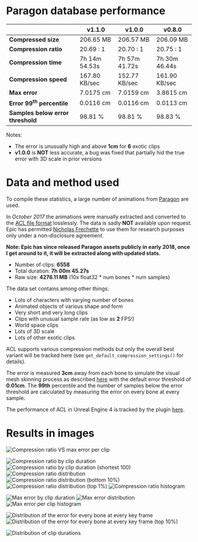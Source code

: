 # Paragon database performance

|                       | v1.1.0        | v1.0.0        | v0.8.0        |
| --------------------- | ------------- | ------------- | ------------- |
| **Compressed size**   | 206.65 MB     | 206.57 MB     | 206.09 MB     |
| **Compression ratio** | 20.69 : 1     | 20.70 : 1     | 20.75 : 1     |
| **Compression time**  | 7h 14m 54.53s | 7h 57m 41.72s | 7h 30m 46.44s |
| **Compression speed**  | 167.80 KB/sec | 152.77 KB/sec | 161.90 KB/sec |
| **Max error**         | 7.0175 cm     | 7.0159 cm     | 3.8615 cm     |
| **Error 99<sup>th</sup> percentile** | 0.0116 cm | 0.0116 cm | 0.0113 cm |
| **Samples below error threshold** | 98.81 % | 98.81 % | 98.83 % |

Notes:

*  The error is unusually high and above **1cm** for **6** exotic clips
*  **v1.0.0** is **NOT** less accurate, a bug was fixed that partially hid the true error with 3D scale in prior versions

# Data and method used

To compile these statistics, a large number of animations from [Paragon](https://www.epicgames.com/paragon) are used.

In *October 2017* the animations were manually extracted and converted to the [ACL file format](the_acl_file_format.md) losslessly. The data is sadly **NOT** available upon request.
Epic has permitted [Nicholas Frechette](https://github.com/nfrechette) to use them for research purposes only under a non-disclosure agreement.

**Note: Epic has since released Paragon assets publicly in early 2018, once I get around to it, it will be extracted along with updated stats.**

*  Number of clips: **6558**
*  Total duration: **7h 00m 45.27s**
*  Raw size: **4276.11 MB** (10x float32 * num bones * num samples)

The data set contains among other things:

*  Lots of characters with varying number of bones
*  Animated objects of various shape and form
*  Very short and very long clips
*  Clips with unusual sample rate (as low as **2** FPS!)
*  World space clips
*  Lots of 3D scale
*  Lots of other exotic clips

ACL supports various compression methods but only the overall best variant will be tracked here (see `get_default_compression_settings()` for details).

The error is measured **3cm** away from each bone to simulate the visual mesh skinning process as described [here](error_metrics.md) with the default error threshold of **0.01cm**. The **99th** percentile and the number of samples below the error threshold are calculated by measuring the error on every bone at every sample.

The performance of ACL in Unreal Engine 4 is tracked by the plugin [here](https://github.com/nfrechette/acl-ue4-plugin/blob/develop/Docs/paragon_performance.md).

# Results in images

![Compression ratio VS max error per clip](images/acl_paragon_compression_ratio_vs_max_error.png)


![Compression ratio by clip duration](images/acl_paragon_compression_ratio_by_duration.png)
![Compression ratio by clip duration (shortest 100)](images/acl_paragon_compression_ratio_by_duration_shortest_100.png)
![Compression ratio distribution](images/acl_paragon_compression_ratio_distribution.png)
![Compression ratio distribution (bottom 10%)](images/acl_paragon_compression_ratio_distribution_bottom_10.png)
![Compression ratio distribution (top 1%)](images/acl_paragon_compression_ratio_distribution_top_1.png)
![Compression ratio histogram](images/acl_paragon_compression_ratio_histogram.png)


![Max error by clip duration](images/acl_paragon_max_clip_error_by_duration.png)
![Max error distribution](images/acl_paragon_max_error_distribution.png)
![Max error per clip histogram](images/acl_paragon_max_error_histogram.png)


![Distribution of the error for every bone at every key frame](images/acl_paragon_exhaustive_error.png)
![Distribution of the error for every bone at every key frame (top 10%)](images/acl_paragon_exhaustive_error_top_10.png)

![Distribution of clip durations](images/acl_paragon_clip_durations.png)

